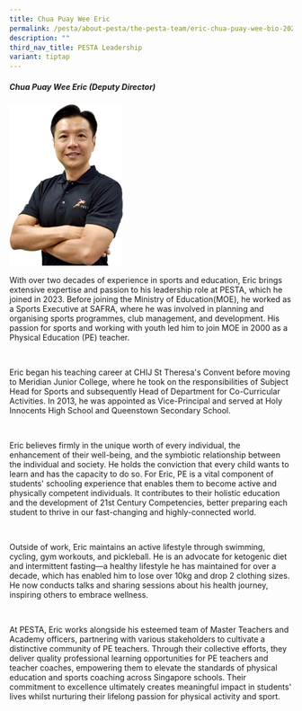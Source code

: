```yaml
---
title: Chua Puay Wee Eric
permalink: /pesta/about-pesta/the-pesta-team/eric-chua-puay-wee-bio-2023/
description: ""
third_nav_title: PESTA Leadership
variant: tiptap
---
```

<h5>Chua Puay Wee Eric (Deputy Director)</h5>
<p></p>
<div class="isomer-image-wrapper">
<img style="width: 40%;" height="auto" width="100%" alt="" src="/images/Staff Photos/Eric_Chua_DD_PESTA__No_Background_.png">
</div>
<p>With over two decades of experience in sports and education, Eric brings
extensive expertise and passion to his leadership role at PESTA, which
he joined in 2023. Before joining the Ministry of Education(MOE), he worked
as a Sports Executive at SAFRA, where he was involved in planning and organising
sports programmes, club management, and development. His passion for sports
and working with youth led him to join MOE in 2000 as a Physical Education
(PE) teacher.</p>
<p>&nbsp;</p>
<p>Eric began his teaching career at CHIJ St Theresa's Convent before moving
to Meridian Junior College, where he took on the responsibilities of Subject
Head for Sports and subsequently Head of Department for Co-Curricular Activities.
In 2013, he was appointed as Vice-Principal and served at Holy Innocents
High School and Queenstown Secondary School.</p>
<p>&nbsp;</p>
<p>Eric believes firmly in the unique worth of every individual, the enhancement
of their well-being, and the symbiotic relationship between the individual
and society. He holds the conviction that every child wants to learn and
has the capacity to do so. For Eric, PE is a vital component of students'
schooling experience that enables them to become active and physically
competent individuals. It contributes to their holistic education and the
development of 21st Century Competencies, better preparing each student
to thrive in our fast-changing and highly-connected world.</p>
<p>&nbsp;</p>
<p>Outside of work, Eric maintains an active lifestyle through swimming,
cycling, gym workouts, and pickleball. He is an advocate for ketogenic
diet and intermittent fasting—a healthy lifestyle he has maintained for
over a decade, which has enabled him to lose over 10kg and drop 2 clothing
sizes. He now conducts talks and sharing sessions about his health journey,
inspiring others to embrace wellness.</p>
<p>&nbsp;</p>
<p>At PESTA, Eric works alongside his esteemed team of Master Teachers and
Academy officers, partnering with various stakeholders to cultivate a distinctive
community of PE teachers. Through their collective efforts, they deliver
quality professional learning opportunities for PE teachers and teacher
coaches, empowering them to elevate the standards of physical education
and sports coaching across Singapore schools. Their commitment to excellence
ultimately creates meaningful impact in students' lives whilst nurturing
their lifelong passion for physical activity and sport.</p>
<p>&nbsp;</p>